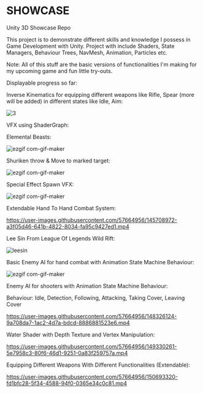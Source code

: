# SHOWCASE
Unity 3D Showcase Repo


This project is to demonstrate different skills and knowledge I possess in Game Development with Unity. Project with include Shaders, State Managers, Behaviour Trees, NavMesh, Animation, Particles etc.

Note: All of this stuff are the basic versions of functionalities I'm making for my upcoming game and fun little try-outs. 

Displayable progress so far:

Inverse Kinematics for equipping different weapons like Rifle, Spear (more will be added) in different states like Idle, Aim:


 ![3](https://user-images.githubusercontent.com/57664956/138722338-5a5b5dde-ba20-48e1-a692-0ea5ea214879.gif)



VFX using ShaderGraph:

Elemental Beasts:

![ezgif com-gif-maker](https://user-images.githubusercontent.com/57664956/138723044-615e9a26-c3a8-4add-9eb8-743fd9c0158c.gif)



Shuriken throw & Move to marked target:


![ezgif com-gif-maker](https://user-images.githubusercontent.com/57664956/139351245-9cb9f381-c1f1-400d-86f0-9e272e10abd7.gif)




Special Effect Spawn VFX:

![ezgif com-gif-maker](https://user-images.githubusercontent.com/57664956/142420278-1343b3a6-e5d0-4aab-ae26-369e55b6fad9.gif)



Extendable Hand To Hand Combat System:



https://user-images.githubusercontent.com/57664956/145708972-a3f05d46-641b-4822-8034-fa95c9427ed1.mp4


 Lee Sin From League Of Legends Wild Rift:
 
 ![leesin](https://user-images.githubusercontent.com/57664956/145817039-944652cb-79a1-4bc4-b4fb-9506e58b9894.gif)

 
 
Basic Enemy AI for hand combat with Animation State Machine Behaviour:



![ezgif com-gif-maker](https://user-images.githubusercontent.com/57664956/147996250-7e3d4824-44ec-4538-b231-05a01f3db75c.gif)


Enemy AI for shooters with  Animation State Machine Behaviour:

Behaviour:
Idle, Detection, Following, Attacking, Taking Cover, Leaving Cover

https://user-images.githubusercontent.com/57664956/148326124-9a708da7-1ac2-4d7a-bdcd-8886881523e6.mp4


Water Shader with Depth Texture and Vertex Manipulation:



https://user-images.githubusercontent.com/57664956/149330261-5e7958c3-80f6-46d1-9251-0a83f259757a.mp4






Equipping Different Weapons With Different Functionalities  (Extendable):



https://user-images.githubusercontent.com/57664956/150693320-fd1bfc28-5f34-4588-94f0-0365e34c0c81.mp4






